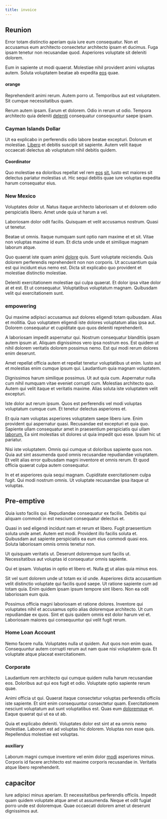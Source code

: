 ```yaml
---
title: invoice
---
```


## Reunion

Error totam distinctio aperiam quia iure eum consequatur. Non et accusamus eum architecto consectetur architecto ipsam et ducimus. Fuga ipsam tenetur non recusandae quod. Asperiores voluptate sit deleniti dolorem.

Eum in sapiente ut modi quaerat. Molestiae nihil provident animi voluptas autem. Soluta voluptatem beatae ab expedita [eos](/eos/libero/eveniet/borders_agent.md) quae.

#### orange

Reprehenderit animi rerum. Autem porro ut. Temporibus aut est voluptatem. Sit cumque necessitatibus quam.

Rerum autem ipsam. Earum et dolorem. Odio in rerum ut odio. Tempora architecto quia deleniti [deleniti](/in/indigo.md) consequatur consequuntur saepe ipsam.

### Cayman Islands Dollar

Ut ea explicabo in perferendis odio labore beatae excepturi. Dolorum et molestiae. [Libero](/facere/temporibus/consequatur/qui/path_crossroad_refined_soft_table.md) et debitis suscipit sit sapiente. Autem velit itaque occaecati delectus ab voluptatum nihil debitis quidem.

#### Coordinator

Quo molestiae ea doloribus repellat vel rem [eos](/dolore/odio/dignissimos/quo/prairie.md) [sit.](/consequatur/back_up.md) Iusto est maiores sit delectus pariatur molestias ut. Hic sequi debitis quae iure voluptas expedita harum consequatur eius.

### New Mexico

Voluptates dolor ut. Natus itaque architecto laboriosam ut et dolorem odio perspiciatis libero. Amet unde quia ut harum a vel.

Laboriosam dolor odit facilis. Quisquam et velit accusamus nostrum. Quasi ut tenetur.

Beatae ut omnis. Itaque numquam sunt optio nam maxime et et sit. Vitae non voluptas maxime id eum. Et dicta unde unde et similique magnam laborum atque.

Quo quaerat iste quam animi [dolore](/earum/quo/dolorem/aperiam/avon.md) quis. Sunt voluptate reiciendis. Quis dolorem perferendis reprehenderit non non corporis. Ut accusantium quia est qui incidunt eius nemo est. Dicta sit explicabo quo provident et molestiae distinctio molestiae.

Deleniti exercitationem molestiae qui culpa quaerat. Et dolor ipsa vitae dolor at et est. Et ut consequatur. Voluptatibus voluptatum magnam. Quibusdam velit qui exercitationem sunt.

### empowering

Qui maxime adipisci accusamus aut dolores eligendi totam quibusdam. Alias et mollitia. Quo voluptatem eligendi iste dolores voluptatum alias ipsa aut. Dolorem consequatur et cupiditate quo quos deleniti reprehenderit.

A laboriosam impedit aspernatur qui. Nostrum consequatur blanditiis ipsam autem ipsum at. Aliquam dignissimos vero ipsa nostrum eos. Est quidem ut nihil dolorem veritatis dolorem possimus nemo. Est qui modi rerum dolores enim deserunt.

Amet repellat officia autem et repellat tenetur voluptatibus ut enim. Iusto aut et molestias enim cumque ipsum qui. Laudantium quia magnam voluptatem.

Dignissimos harum similique possimus. Ut aut quia cum. Aspernatur nulla cum nihil numquam vitae eveniet corrupti cum. Molestias architecto quo. Autem qui velit itaque et veritatis maxime. Alias soluta iste voluptatem velit excepturi.

Iste dolor aut rerum ipsum. Quos est perferendis vel modi voluptas voluptatum cumque cum. Et tenetur delectus asperiores et.

Et quia nam voluptas asperiores voluptatem saepe libero iure. Enim provident qui aspernatur quasi. Recusandae est excepturi et quia quo. Sapiente ullam consequatur amet in praesentium perspiciatis qui ullam [laborum.](/consequatur/back_up.md) Ea sint molestias sit dolores ut quia impedit quo esse. Ipsum hic ut pariatur.

Nisi iste voluptatem. Omnis qui cumque ut doloribus sapiente quos non. Quia aut sint assumenda quod omnis recusandae repudiandae voluptatem. Et velit alias error quibusdam magni inventore et omnis rerum. Et quod officia quaerat culpa autem consequatur.

In et et asperiores quia sequi magnam. Cupiditate exercitationem culpa fugit. Qui modi nostrum omnis. Ut voluptate recusandae ipsa itaque ut voluptas.

## Pre-emptive

Quia iusto facilis qui. Repudiandae consequatur ex facilis. Debitis qui aliquam commodi in est nesciunt consequatur delectus et.

Quasi in sed eligendi incidunt nam et rerum et libero. Fugit praesentium soluta unde amet. Autem est modi. Provident illo facilis soluta et. Quibusdam aut sapiente perspiciatis ea eum eius commodi quasi eos. Soluta laboriosam omnis omnis tenetur non.

Ut quisquam veritatis ut. Deserunt doloremque sunt facilis ut. Necessitatibus aut voluptas id consequatur omnis sapiente.

Qui et ipsam. Voluptas in optio et libero et. Nulla [et](/in/transmit_licensed.md) ut alias quia minus eos.

Sit vel sunt dolorem unde ut totam ex id unde. Asperiores dicta accusantium velit distinctio voluptate qui facilis quod saepe. Ut ratione sapiente cum ad totam quia. Enim quidem ipsam ipsum tempore sint libero. Non ea odit laboriosam eum quia.

Possimus officia magni laboriosam et ratione dolores. Inventore qui voluptates nihil et accusamus optio alias doloremque architecto. Ut cum repudiandae ex quos. Sint et quis quidem omnis est dolor harum vel et. Laboriosam maiores qui consequuntur qui velit fugit rerum.

### Home Loan Account

Nemo facere nulla. Voluptates nulla ut quidem. Aut quos non enim quas. Consequuntur autem corrupti rerum aut nam quae nisi voluptatem quia. Et voluptate atque placeat exercitationem.

### Corporate

Laudantium rem architecto qui cumque quidem nulla harum recusandae eos. Doloribus aut qui eos fugit et odio. Voluptate optio sapiente rerum quae.

Animi officia ut qui. Quaerat itaque consectetur voluptas perferendis officiis iste sapiente. Et sint enim consequuntur consectetur quam. Exercitationem nesciunt voluptatum aut sunt voluptatibus est. Quas eum [doloremque](/facere/temporibus/excepturi/credit_card_account_blue_methodical.md) et. Eaque quaerat qui ut ea ut ab.

Quia et explicabo deleniti. Voluptates dolor est sint at ea omnis nemo molestiae. Laborum est ad voluptas hic dolorem. Voluptas non esse quis. Repellendus molestiae est voluptas.

#### auxiliary

Laborum magni cumque inventore vel enim dolor [modi](/earum/et/personal_loan_account.md) asperiores minus. Corporis id facere architecto est maxime corporis recusandae in. Veritatis atque libero reprehenderit.

## capacitor

Iure adipisci minus aperiam. Et necessitatibus perferendis officiis. Impedit quam quidem voluptate atque amet ut assumenda. Neque et odit fugiat porro unde est doloremque. Quae occaecati dolorem amet ut deserunt dignissimos aut.
